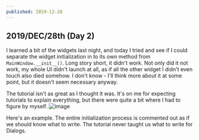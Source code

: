 ```yaml
---
published: 2019-12-28
---
```


## 2019/DEC/28th (Day 2)

I learned a bit of the widgets last night, and today I tried and see if I could separate the widget initialization in to its own method from `MainWindow.__init__()`. Long story short, it didn't work. Not only did it not work, my whole UI didn't launch at all, as if all the other widget I didn't even touch also died somehow. I don't know - I'll think more about it at some point, but it doesn't seem necessary anyway.

The tutorial isn't as great as I thought it was. It's on me for expecting tutorials to explain everything, but there were quite a bit where I had to figure by myself.
![image](https://64.media.tumblr.com/46bf30d3d898136b483c137495ea5f5c/73aa866950e5d4de-12/s540x810/b932c07c050ef5909073c063bec628b66fe7384d.png)

Here's an example. The entire initialization process is commented out as if we should know what to write. The tutorial never taught us what to write for Dialogs.
